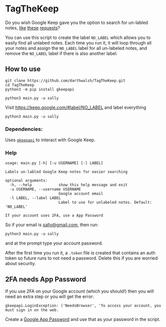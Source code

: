 # TagTheKeep

Do you wish Google Keep gave you the option to search for un-labled notes, [like][1] [these][2] [requests][3]?

You can use this script to create the label `NO_LABEL` which allows you to easily find all unlabed notes. Each time you run it, it will loop through all your notes and assign the `NO_LABEL` label for all un-labeled notes, and remove the `NO_LABEL` label if there is also another label.

## How to use

    git clone https://github.com/darthwalsh/TagTheKeep.git
    cd TagTheKeep
    python3 -m pip install gkeepapi

    python3 main.py -u sally

Visit https://keep.google.com/#label/NO_LABEL and label everything

    python3 main.py -u sally

### Dependencies:

Uses [`gkeepapi`](https://github.com/kiwiz/gkeepapi) to interact with Google Keep.

### Help

```
usage: main.py [-h] [-u USERNAME] [-l LABEL]

Labels un-labled Google Keep notes for easier searching

optional arguments:
  -h, --help            show this help message and exit
  -u USERNAME, --username USERNAME
                        Google account email
  -l LABEL, --label LABEL
                        Label to use for unlabeled notes. Default: 'NO_LABEL'

If your account uses 2FA, use a App Password
```

So if your email is sally@gmail.com, then run:

    python3 main.py -u sally

and at the prompt type your account password.

After the first time you run it, a `.token` file is created that contains an auth token so future runs to not need a password. Delete this if you are worried about security.

## 2FA needs App Password

If you use 2FA on your Google account (which you should!) then you will need an extra step or you will get the error:

    gkeepapi.LoginException: ('NeedsBrowser', 'To access your account, you must sign in on the web.

Create a [Google App Password](https://myaccount.google.com/apppasswords) and use that as your password in the script.

[1]: https://webapps.stackexchange.com/questions/88648/hide-work-google-keep-items-on-the-weekend
[2]: https://www.quora.com/How-do-you-show-only-notes-with-no-label-in-Google-Keep
[3]: https://webapps.stackexchange.com/questions/80509/google-keep-search-options
